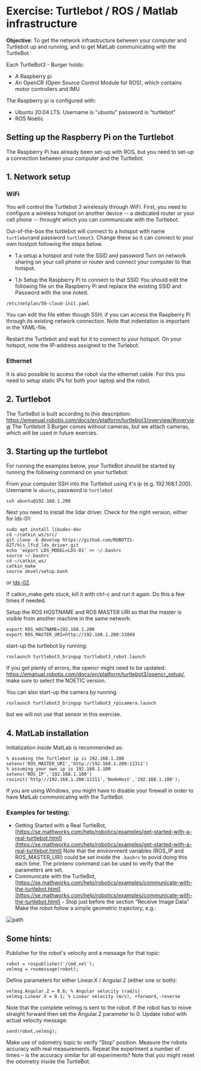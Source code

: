 # Exercise: Turtlebot / ROS / Matlab infrastructure

**Objective**: To get the network infrastructure between your computer and Turtlebot up and running, and to get MatLab communicating with the TurtleBot.

Each TurtleBot3 - Burger holds:
* A Raspberry pi
* An OpenCR (Open Source Control Module for ROS), which contains motor controllers and IMU

The Raspberry pi is configured with:
* Ubuntu 20.04 LTS. Username is "ubuntu" password is “turtlebot”
* ROS Noetic

## Setting up the Raspberry Pi on the Turtlebot
The Raspberry Pi has already been set-up with ROS, but you need to set-up a connection between your computer and the Turtlebot.

## 1. Network setup
### WiFi
You will control the Turtlebot 3 wirelessly through WiFi. First, you need to configure a wireless hotspot on another device -- a dedicated router or your cell phone -- throught which you can communicate with the Turtlebot.

Out-of-the-box the turtlebot will connect to a hotspot with name ```turtlebot```and password ```turtlebot3```. Change these so it can connect to your own hostpot following the steps below.

* 1.a setup a hotspot and note the SSID and password
Turn on network sharing on your cell phone or router and connect your computer to that hotspot.

* 1.b Setup the Raspberry Pi to connect to that SSID
You should edit the following file on the Raspberry Pi and replace the existing SSID and Password with the one noted.
```
/etc/netplan/50-cloud-init.yaml
```
You can edit the file either though SSH, if you can access the Raspberry Pi through its existing network connection. Note that indentation is important in the YAML-file.

Restart the Turtlebot and wait for it to connect to your hotspot. On your hotspot, note the IP-address assigned to the Turlebot.

### Ethernet
It is also possible to access the robot via the ethernet cable. For this you need to setup static IPs for both your laptop and the robot.

## 2. Turtlebot
The TurtleBot is built according to this description: https://emanual.robotis.com/docs/en/platform/turtlebot3/overview/#overview 
The Turtlebot 3 Burger comes without cameras, but we attach cameras, which will be used in future exercies.

## 3. Starting up the turtlebot

For running the examples below, your TurtleBot should be started by running the following command on your turtlebot:

From your computer SSH into the Turtlebot using it's ip (e.g. 192.168.1.200). Username is `ubuntu`, password is `turtlebot`
```
ssh ubuntu@192.168.1.200
```

Next you need to install the lidar driver. Check for the right version, either for lds-01:
```
sudo apt install libudev-dev
cd ~/catkin_ws/src/
git clone -b develop https://github.com/ROBOTIS-GIT/hls_lfcd_lds_driver.git
echo ’export LDS_MODEL=LDS-01’ >> ~/.bashrc
source ~/.bashrc
cd ~/catkin_ws/
catkin_make
source devel/setup.bash
```

or [lds-02](https://emanual.robotis.com/docs/en/platform/turtlebot3/sbc_setup/#new-lds-02-configuration-2).

If catkin_make gets stuck, kill it with ctrl-c and run it again. Do this a few times if needed.

Setup the ROS HOSTNAME and ROS MASTER URI so that the master is visible from another machine in the same network:

```
export ROS_HOSTNAME=192.168.1.200
export ROS_MASTER_URI=http://192.168.1.200:33849
```

start-up the turtlebot by running:
```
roslaunch turtlebot3_bringup turtlebot3_robot.launch
```
If you get plenty of errors, the opencr might need to be updated: https://emanual.robotis.com/docs/en/platform/turtlebot3/opencr_setup/, make sure to select the NOETIC version.

You can also start-up the camera by running
```
roslaunch turtlebot3_bringup turtlebot3_rpicamera.launch
```
but we will not use that sensor in this exercise.



## 4. MatLab installation
Initialization inside MatLab is recommended as:
```
% assuming the Turtlebot ip is 192.168.1.200
setenv('ROS_MASTER_URI','http://192.168.1.200:11311')
% assuming your own ip is 192.168.1.100
setenv('ROS_IP','192.168.1.100')
rosinit('http://192.168.1.200:11311','NodeHost','192.168.1.100');
```

If you are using Windows, you might have to disable your firewall in order to have MatLab communicating with the TurtleBot.


### Examples for testing:													
* Getting Started with a Real TurtleBot, [https://se.mathworks.com/help/robotics/examples/get-started-with-a-real-turtlebot.html](https://se.mathworks.com/help/robotics/examples/get-started-with-a-real-turtlebot.html) Note that the environment variables (ROS_IP and ROS_MASTER_URI) could be set inside the `.bashrc` to aovid doing this each time. The printenv command can be used to verify that the parameters are set.
* Communicate with the TurtleBot,
[https://se.mathworks.com/help/robotics/examples/communicate-with-the-turtlebot.html](https://se.mathworks.com/help/robotics/examples/communicate-with-the-turtlebot.html) - Stop just before the section “Receive Image Data”
Make the robot follow a simple geometric trajectory, e.g.:

![path](path.svg)

## Some hints:
Publisher for the robot's velocity and a message for that topic:
```
robot = rospublisher('/cmd_vel');
velmsg = rosmessage(robot);
```

Define parameters for either Linear.X / Angular.Z (either one or both):
```
velmsg.Angular.Z = 0.6;	% Angular velocity (rad/s)
velmsg.Linear.X = 0.1; % Linear velocity (m/s), +forward,-reverse
```

Note that the complete velmsg is sent to the robot. If the robot has to move straight forward then set the
Angular.Z parameter to 0.
Update robot with actual velocity message:
```
send(robot,velmsg);
```

Make use of odometry topic to verify “Stop” position. Measure the robots accuracy with real
measurements. Repeat the experiment a number of times – is the accuracy similar for all experiments?
Note that you might reset the odometry inside the TurtleBot.



